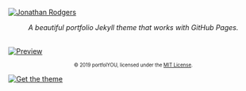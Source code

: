 [![Jonathan Rodgers][header]](https://youssefraafatnasry.github.io/portfolYOU/)

<div align="center">
    <i>A beautiful portfolio Jekyll theme that works with GitHub Pages.</i><br><br>
</div>

[![Preview][preview]](https://youssefraafatnasry.github.io/portfolYOU/)

<div align="center">
    <sub><sup>© 2019 portfolYOU, licensed under the <a href="./LICENSE">MIT License</a>.</sup></sub>
</div>

[![Get the theme][button]](https://youssefraafatnasry.github.io/portfolYOU/docs#installation)

[header]: https://github.com/YoussefRaafatNasry/portfolYOU/blob/master/docs/Logo.png?raw=true
[preview]: https://github.com/YoussefRaafatNasry/portfolYOU/blob/master/docs/Preview.gif?raw=true
[button]: https://github.com/YoussefRaafatNasry/portfolYOU/blob/master/docs/Button.png?raw=true
